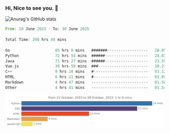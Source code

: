 ### Hi, Nice to see you. 👋

<!--
**EtherFin/EtherFin** is a ✨ _special_ ✨ repository because its `README.md` (this file) appears on your GitHub profile.

Here are some ideas to get you started:

- 🔭 I’m currently working on ...
- 🌱 I’m currently learning ...
- 👯 I’m looking to collaborate on ...
- 🤔 I’m looking for help with ...
- 💬 Ask me about ...
- 📫 How to reach me: ...
- 😄 Pronouns: ...
- ⚡ Fun fact: ...
-->


![Anurag's GitHub stats](https://github-readme-stats.vercel.app/api?username=EtherFin&bg_color=30,e96443,e97f43,e99943,e9b443,e9ce43,e9e843,d3e943,bee943,a9e943,94e943&title_color=fff&text_color=000&show_icons=true&icon_color=000)


<!--START_SECTION:waka-->

```rust
From: 28 June 2023 - To: 30 June 2025

Total Time: 298 hrs 48 mins

Go                    85 hrs 8 mins   #######------------------   28.05 %
Python                72 hrs 54 mins  ######-------------------   24.03 %
Java                  71 hrs 27 mins  ######-------------------   23.55 %
Vue.js                30 hrs 59 mins  ###----------------------   10.21 %
C++                   9 hrs 28 mins   #------------------------   03.12 %
HTML                  6 hrs 21 mins   #------------------------   02.09 %
Markdown              4 hrs 47 mins   -------------------------   01.58 %
Other                 4 hrs 41 mins   -------------------------   01.54 %
```

<!--END_SECTION:waka-->

<img
  src="https://github.com/EtherFin/EtherFin/blob/master/images/stat.svg"
  alt="Work Dashboard"
/>


